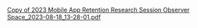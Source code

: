 
[Copy of 2023 Mobile App Retention Research Session Observer Space_2023-08-18_13-28-01.pdf](https://github.com/department-of-veterans-affairs/va.gov-team/files/12379757/Copy.of.2023.Mobile.App.Retention.Research.Session.Observer.Space_2023-08-18_13-28-01.pdf)
